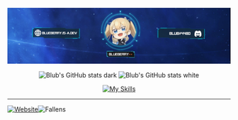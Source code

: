 <div align="center">

  ![banner](https://raw.githubusercontent.com/blu3berry94/blu3berry94/main/blub_banner.jpg)
  
  ![Blub's GitHub stats dark](https://raw.githubusercontent.com/blu3berry94/github-stats/master/generated/overview.svg#gh-dark-mode-only)
  ![Blub's GitHub stats white](https://raw.githubusercontent.com/blu3berry94/github-stats/master/generated/overview.svg#gh-light-mode-only)
  
  [![My Skills](https://skillicons.dev/icons?i=java,js,py,html,css,sass,mysql)](https://skillicons.dev)
</div>

---

[![Website](https://img.shields.io/website?label=blueberry.is-a.dev&style=for-the-badge&url=https%3A%2F%2Fblueberry.is-a.dev)](https://blueberry.is-a.dev)![Fallens](https://img.shields.io/website?label=Fallens.PW&style=for-the-badge&url=https%3A%2F%2FDown)


